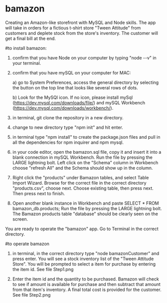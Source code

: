 # bamazon
Creating an Amazon-like storefront with MySQL and Node skills. The app will take in orders for a fictious t-shirt store "Tween Attitude" from customers and deplete stock from the store's inventory. The customer will get a final bill at the end. 

#to install bamazon:

1) confirm that you have Node on your computer by typing "node --v" in your terminal.

2) confirm that you have mySQL on your computer for MAC:

    a) go to System Preferences, access the general directory by selecting the button on the top line that looks like several rows of dots.

    b) Look for the MySQl icon. If no icon, please install mySql (https://dev.mysql.com/downloads/file/)  and mySQL Workbench (https://dev.mysql.com/downloads/workbench/).

3) in terminal, git clone the repository in a new directory.

4) change to new directory type "npm init" and hit enter.

5) in terminal type "npm install" to create the package.json files and pull in all the dependencies for npm inquirer and npm mysql.

6) in your code editor, open the bamazon.sql file, copy it and insert it into  a blank connection in mySQL Workbench. Run the file by pressing the LARGE lightning bolt. Left click on the "Schema" column in Workbench choose "refresh All" and the Schema should show up in the column.

7) Right click the "products" under Bamazon tables, and select Table Import Wizard. Browse for the correct file in the correct directory "products.csv", choose next. Choose existing table, then press next. Then press next to finish.

8) Open another blank instance in Workbench and paste 
SELECT * FROM bamazon_db.products;
Run the file by pressing the LARGE lightning bolt. The Bamazon products table "database" should be clearly seen on the screen.

You are ready to operate the "bamazon" app.
Go to Terminal in the correct directory.

#to operate bamazon
1) in terminal, in the correct directory type "node bamazonCustomer" and press enter. You will see a stock inventory list of the "Tween Attitude Store".
You will be prompted to select a item for purchase by entering the item id.
See file Step1.png

2) Enter the item id and the quantity to be purchased. Bamazon will check to see if amount is available for purchase and then subtract that amount from that item's inventory. A final total cost is provided for the customer.
See file Step2.png